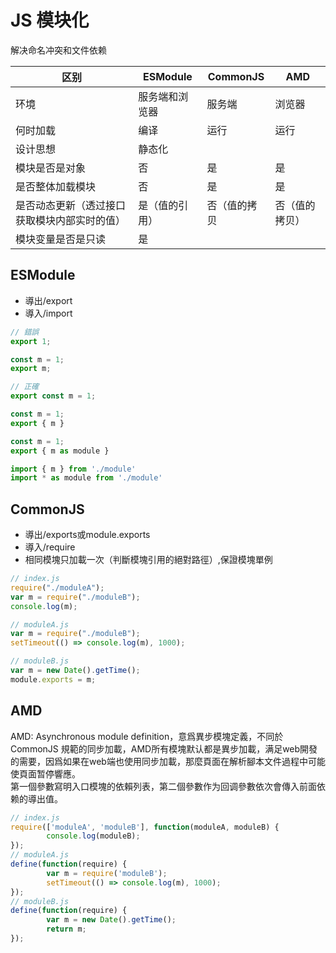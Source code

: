 # JS 模块化

解决命名冲突和文件依赖

区别|ESModule|CommonJS|AMD
---|---|--|---
环境|服务端和浏览器|服务端|浏览器
何时加载|编译|运行|运行
设计思想|静态化
模块是否是对象|否|是|是
是否整体加载模块|否|是|是
是否动态更新（透过接口获取模块内部实时的值）|是（值的引用）|否（值的拷贝|否（值的拷贝）
模块变量是否是只读|是

## ESModule

- 導出/export
- 導入/import

```js
// 錯誤
export 1;

const m = 1;
export m;

// 正確
export const m = 1;

const m = 1;
export { m }

const m = 1;
export { m as module }

import { m } from './module'
import * as module from './module'

```

## CommonJS

- 導出/exports或module.exports
- 導入/require
- 相同模塊只加載一次（判斷模塊引用的絕對路徑）,保證模塊單例

```js
// index.js
require("./moduleA");
var m = require("./moduleB");
console.log(m);

// moduleA.js
var m = require("./moduleB");
setTimeout(() => console.log(m), 1000);

// moduleB.js
var m = new Date().getTime();
module.exports = m;
```

## AMD

AMD: Asynchronous module definition，意爲異步模塊定義，不同於 CommonJS 規範的同步加載，AMD所有模塊默认都是異步加載，满足web開發的需要，因爲如果在web端也使用同步加載，那麼頁面在解析腳本文件過程中可能使頁面暂停響應。  
第一個參數寫明入口模塊的依賴列表，第二個參數作为回调參數依次會傳入前面依赖的導出值。  

```js
// index.js
require(['moduleA', 'moduleB'], function(moduleA, moduleB) {
        console.log(moduleB);
});
// moduleA.js
define(function(require) {
        var m = require('moduleB');
        setTimeout(() => console.log(m), 1000);
});
// moduleB.js
define(function(require) {
        var m = new Date().getTime();
        return m;
});
```
